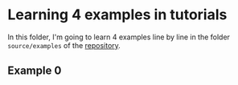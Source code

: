 # Learning 4 examples in tutorials

In this folder, I'm going to learn 4 examples line by line in the folder `source/examples` of the [repository](https://github.com/0x23/WaveSimulator2D).


## Example 0
